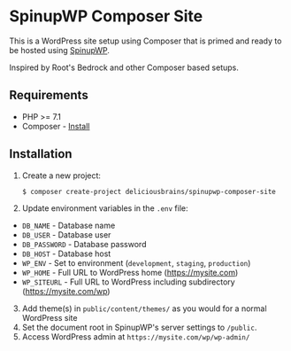 # SpinupWP Composer Site

This is a WordPress site setup using Composer that is primed and ready to be hosted using [SpinupWP](https://spinupwp.com/).

Inspired by Root's Bedrock and other Composer based setups.

## Requirements

* PHP >= 7.1
* Composer - [Install](https://getcomposer.org/doc/00-intro.md#installation-linux-unix-osx)

## Installation

1. Create a new project: 
    ```sh
    $ composer create-project deliciousbrains/spinupwp-composer-site
    ```
2. Update environment variables in the `.env` file:
  * `DB_NAME` - Database name
  * `DB_USER` - Database user
  * `DB_PASSWORD` - Database password
  * `DB_HOST` - Database host
  * `WP_ENV` - Set to environment (`development`, `staging`, `production`)
  * `WP_HOME` - Full URL to WordPress home (https://mysite.com)
  * `WP_SITEURL` - Full URL to WordPress including subdirectory (https://mysite.com/wp)
3. Add theme(s) in `public/content/themes/` as you would for a normal WordPress site
4. Set the document root in SpinupWP's server settings to `/public`. 
5. Access WordPress admin at `https://mysite.com/wp/wp-admin/`

